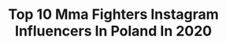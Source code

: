 ---
title: Top 10 Mma Fighters Instagram Influencers In Poland In 2020
description: >-
  Find top mma fighters Instagram influencers in Poland in 2020. Most popular hashtags: #mma #fighter #sport #grappling.
platform: Instagram
profiles:
  - username: "kowczarz"
    fullname: >-
      Karolina Owczarz
    location: "Poland"
    followers: 56769
    engagement: 635
    commentsToLikes: 0.010415
    id: ck0u29boezap00i199k39wfib
    verified: false
    hashtags: "#prodebut, #niezawszewdresie, #sendhelp, #mma"
  - username: "adamniedzwiedz"
    fullname: >-
      Adam Niedźwiedź
    location: "Poland"
    followers: 108142
    engagement: 488
    commentsToLikes: 0.004259
    id: ck6tptbwzmpmp0j71b2pmg0ce
    verified: false
    hashtags: "#fighter, #przykuc, #wiadomo, #dalejdzieciak"
  - username: "oniszczuk_ko"
    fullname: >-
      Kamil Oniszczuk
    location: "Poland"
    followers: 6096
    engagement: 703
    commentsToLikes: 0.012705
    id: ck5zly7tplknq0i14m04ibt90
    verified: false
    hashtags: "#undefeated, #aca, #fight, #sparingday"
  - username: "grzebyk_mma"
    fullname: >-
      Andrzej Grzebyk
    location: "Poland"
    followers: 6510
    engagement: 1055
    commentsToLikes: 0.042930
    id: ck5cd5arwike20i113s1utzep
    verified: false
    hashtags: "#mma, #night, #friends, #wrestling"
  - username: "skiba_daniel"
    fullname: >-
      Daniel Skibiński
    location: "Poland"
    followers: 11825
    engagement: 647
    commentsToLikes: 0.007168
    id: ck5hp4bepqqco0i11akem8chs
    verified: false
    hashtags: "#motivation, #szczecin, #grappling, #europeanchampionship"
  - username: "filip_wolan"
    fullname: >-
      Filip Wolański
    location: "Poland"
    followers: 21503
    engagement: 724
    commentsToLikes: 0.008782
    id: ck8svyj9kd69z0j78lgb51h12
    verified: false
    hashtags: "#ragnarok, #fighter, #goals, #sparringday"
  - username: "pawel_trybson_trybala"
    fullname: >-
      Paweł Trybała
    location: "Poland"
    followers: 110064
    engagement: 299
    commentsToLikes: 0.016521
    id: ck5c3ca4yz0rn0i11nlq0di9n
    verified: true
    hashtags: "#marriage, #thuglife, #kids, #nature"
  - username: "szymanskimma"
    fullname: >-
      Roman Szymański
    location: "Poland"
    followers: 35932
    engagement: 545
    commentsToLikes: 0.008670
    id: ck0u29adgzair0i19geh8v9pa
    verified: false
    hashtags: "#youtube, #pla, #meta, #cierpliwo"
  - username: "pudzianofficial"
    fullname: >-
      Mariusz Pudzianowski
    location: "Poland"
    followers: 324800
    engagement: 228
    commentsToLikes: 0.011851
    id: ck5hi69kmbv2j0i117ilq09bb
    verified: true
    hashtags: "#kwarantanna, #transport, #polsat, #pudzian"
  - username: "aslambek_saidov"
    fullname: >-
      Aslambek Saidov
    location: "Poland"
    followers: 39815
    engagement: 293
    commentsToLikes: 0.014446
    id: ck5q1mye5brot0i11wj6lk771
    verified: true
    hashtags: "#warszawa, #repost, #dow, #asianfood"
---